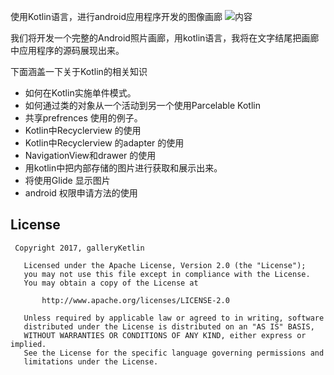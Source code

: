 使用Kotlin语言，进行android应用程序开发的图像画廊
![内容](http://developine.com/wp-content/uploads/2017/12/android-gallery-app-kotlin-canal-pic.png)

我们将开发一个完整的Android照片画廊，用kotlin语言，我将在文字结尾把画廊中应用程序的源码展现出来。

下面涵盖一下关于Kotlin的相关知识

- 如何在Kotlin实施单件模式。
- 如何通过类的对象从一个活动到另一个使用Parcelable Kotlin
- 共享prefrences 使用的例子。
- Kotlin中Recyclerview 的使用
- Kotlin中Recyclerview 的adapter 的使用
- NavigationView和drawer 的使用
- 用kotlin中把内部存储的图片进行获取和展示出来。
- 将使用Glide 显示图片
- android 权限申请方法的使用


## License
``` 
 Copyright 2017, galleryKetlin       
  
   Licensed under the Apache License, Version 2.0 (the "License");
   you may not use this file except in compliance with the License.
   You may obtain a copy of the License at 
 
       http://www.apache.org/licenses/LICENSE-2.0 

   Unless required by applicable law or agreed to in writing, software
   distributed under the License is distributed on an "AS IS" BASIS,
   WITHOUT WARRANTIES OR CONDITIONS OF ANY KIND, either express or implied.
   See the License for the specific language governing permissions and
   limitations under the License.
```